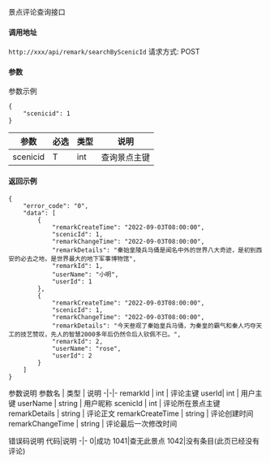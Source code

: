 景点评论查询接口

#### 调用地址
`http://xxx/api/remark/searchByScenicId`
请求方式: POST


#### 参数
参数示例
```
{
    "scenicid": 1
}
```

参数 | 必选 | 类型 | 说明
-|-|-|-
scenicid | T | int | 查询景点主键



#### 返回示例
```
{
    "error_code": "0",
    "data": [
        {
            "remarkCreateTime": "2022-09-03T08:00:00",
            "scenicId": 1,
            "remarkChangeTime": "2022-09-03T08:00:00",
            "remarkDetails": "秦始皇陵兵马俑是闻名中外的世界八大奇迹，是初到西安的必去之地，是世界最大的地下军事博物馆",
            "remarkId": 1,
            "userName": "小明",
            "userId": 1
        },
        {
            "remarkCreateTime": "2022-09-03T08:00:00",
            "scenicId": 1,
            "remarkChangeTime": "2022-09-03T08:00:00",
            "remarkDetails": "今天叁观了秦始皇兵马俑，为秦皇的霸气和秦人巧夺天工的技艺赞叹，先人的智慧2000多年后仍然令后人钦佩不已。",
            "remarkId": 2,
            "userName": "rose",
            "userId": 2
        }
    ]
}
```
参数说明
参数名 | 类型 | 说明
-|-|-
remarkId | int | 评论主键
userId| int | 用户主键
userName | string | 用户昵称
scenicId | int | 评论所在景点主键
remarkDetails | string | 评论正文
remarkCreateTime | string | 评论创建时间
remarkChangeTime | string | 评论最后一次修改时间

错误码说明
代码|说明
-|-
0|成功
1041|查无此景点
1042|没有条目(此页已经没有评论)

